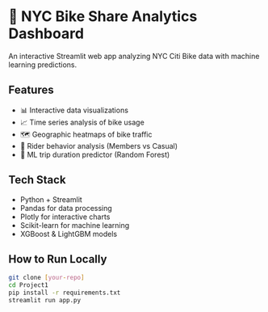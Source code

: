 # 🚴 NYC Bike Share Analytics Dashboard

An interactive Streamlit web app analyzing NYC Citi Bike data with machine learning predictions.

## Features
- 📊 Interactive data visualizations
- 📈 Time series analysis of bike usage  
- 🗺️ Geographic heatmaps of bike traffic
- 👥 Rider behavior analysis (Members vs Casual)
- 🤖 ML trip duration predictor (Random Forest)

## Tech Stack
- Python + Streamlit
- Pandas for data processing
- Plotly for interactive charts
- Scikit-learn for machine learning
- XGBoost & LightGBM models

## How to Run Locally
```bash
git clone [your-repo]
cd Project1
pip install -r requirements.txt
streamlit run app.py
